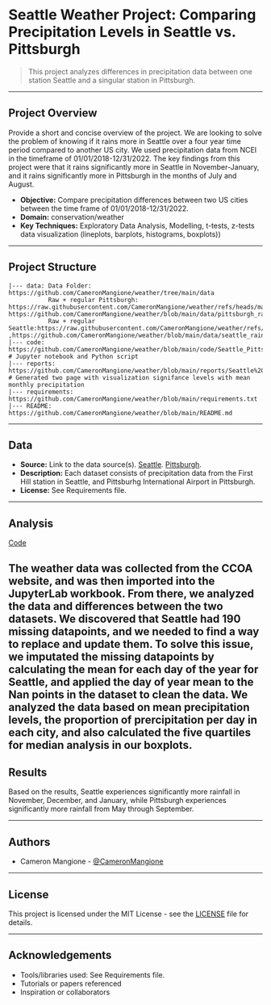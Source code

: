 # Seattle Weather Project: Comparing Precipitation Levels in Seattle vs. Pittsburgh

> This project analyzes differences in precipitation data between one station Seattle and a singular station in Pittsburgh.

---

## Project Overview

Provide a short and concise overview of the project. We are looking to solve the problem of knowing if it rains more in Seattle over a four year time period compared to another US city. We used precipitation data from NCEI in the timeframe of 01/01/2018-12/31/2022. The key findings from this project were that it rains significantly more in Seattle in November-January, and it rains significantly more in Pittsburgh in the months of July and August. 

- **Objective:** Compare precipitation differences between two US cities between the time frame of 01/01/2018-12/31/2022.
- **Domain:** conservation/weather
- **Key Techniques:** Exploratory Data Analysis, Modelling, t-tests, z-tests data visualization (lineplots, barplots, histograms, boxplots))

---

## Project Structure

```
|--- data: Data Folder: https://github.com/CameronMangione/weather/tree/main/data
           Raw + regular Pittsburgh: https://raw.githubusercontent.com/CameronMangione/weather/refs/heads/main/data/pittsburgh_rain.csv, https://github.com/CameronMangione/weather/blob/main/data/pittsburgh_rain.csv
           Raw + regular Seattle:https://raw.githubusercontent.com/CameronMangione/weather/refs/heads/main/data/seattle_rain.csv ,https://github.com/CameronMangione/weather/blob/main/data/seattle_rain.csv
|--- code: https://github.com/CameronMangione/weather/blob/main/code/Seattle_Pittsburgh_Weather_Data.ipynb                 # Jupyter notebook and Python script
|--- reports: https://github.com/CameronMangione/weather/blob/main/reports/Seattle%20Weather%20Project%20Report.docx           # Generated two page with visualization signifance levels with mean monthly precipitation
|--- requirements: https://github.com/CameronMangione/weather/blob/main/requirements.txt
|--- README: https://github.com/CameronMangione/weather/blob/main/README.md
```

---

## Data

- **Source:** Link to the data source(s). [Seattle](data/seattle_rain.csv).  [Pittsburgh](data/pittsburgh_rain.csv).
- **Description:** Each dataset consists of precipitation data from the First Hill station in Seattle, and Pittsburhg International Airport in Pittsburgh.
- **License:** See Requirements file.

---

## Analysis

[Code](https://github.com/CameronMangione/weather/blob/main/code/Seattle_Pittsburgh_Weather_Data.ipynb)

The weather data was collected from the CCOA website, and was then imported into the JupyterLab workbook. From there, we analyzed the data and differences between the two datasets. 
We discovered that Seattle had 190 missing datapoints, and we needed to find a way to replace and update them.
To solve this issue, we imputated the missing datapoints by calculating the mean for each day of the year for Seattle, and applied the day of year mean to the Nan points in the dataset to clean the data.
We analyzed the data based on mean precipitation levels, the proportion of prercipitation per day in each city, and also calculated the five quartiles for median analysis in our boxplots.
---

## Results

Based on the results, Seattle experiences significantly more rainfall in November, December, and January, while Pittsburgh experiences significantly more rainfall from May through September. 

---

## Authors

- Cameron Mangione - [@CameronMangione](https://github.com/CameronMangione)

---

## License

This project is licensed under the MIT License - see the [LICENSE](LICENSE) file for details.

---

## Acknowledgements

- Tools/libraries used: See Requirements file.
- Tutorials or papers referenced
- Inspiration or collaborators
